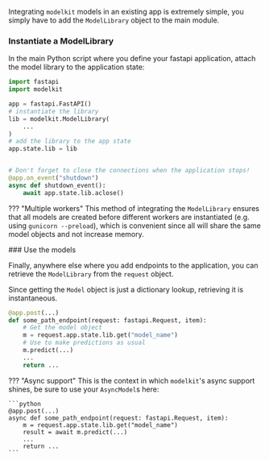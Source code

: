
Integrating `modelkit` models in an existing app is extremely simple, you simply have to add the `ModelLibrary` object to the main module.

### Instantiate a ModelLibrary

In the main Python script where you define your fastapi application, attach the model library to the application state:

```python
import fastapi
import modelkit

app = fastapi.FastAPI()
# instantiate the library
lib = modelkit.ModelLibrary(
    ...
)
# add the library to the app state
app.state.lib = lib


# Don't forget to close the connections when the application stops!
@app.on_event("shutdown")
async def shutdown_event():
    await app.state.lib.aclose()
```

??? "Multiple workers"
    This method of integrating the `ModelLibrary` ensures that all models are created before different workers are instantiated (e.g. using `gunicorn --preload`), which is convenient since all will share the same model objects and not increase memory.


### Use the models

Finally, anywhere else where you add endpoints to the application, you can retrieve the `ModelLibrary` from the `request` object.

Since getting the `Model` object is just a dictionary lookup, retrieving it is instantaneous.

```python
@app.post(...)
def some_path_endpoint(request: fastapi.Request, item):
    # Get the model object
    m = request.app.state.lib.get("model_name")
    # Use to make predictions as usual
    m.predict(...)
    ...
    return ...
```

??? "Async support"
    This is the context in which `modelkit`'s async support shines, be sure to use your `AsyncModel`s here:

    ```python
    @app.post(...)
    async def some_path_endpoint(request: fastapi.Request, item):
        m = request.app.state.lib.get("model_name")
        result = await m.predict(...)
        ...
        return ...
    ```

